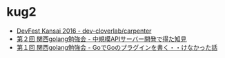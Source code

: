 # kug2

- [DevFest Kansai 2016 - dev-cloverlab/carpenter](http://go-talks.appspot.com/github.com/hatajoe/kug2/20161127/index.slide)
- [第２回 関西golang勉強会 - 中規模APIサーバー開発で得た知見](http://go-talks.appspot.com/github.com/hatajoe/kug2/20160123/index.slide)
- [第１回 関西golang勉強会 - GoでGoのプラグインを書く・・けなかった話](http://go-talks.appspot.com/github.com/hatajoe/kug2/20151012/index.slide)
